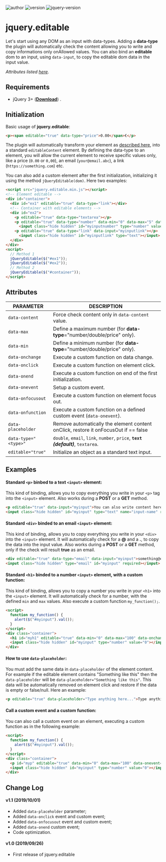 ![author](https://img.shields.io/badge/author-Marco%20Cusano-blue.svg) ![version](https://img.shields.io/badge/jQuery-3%2B-brightgreen.svg?logo=jquery) ![jquery-version](https://img.shields.io/badge/version-1.1-brightgreen.svg)

# jquery.editable
Let's start using any DOM as an input with data-types. Adding a **data-type** the plugin will automatically check the content allowing you to write and copy informations only onAllowed values. You can also bind an **editable** dom to an input, using `data-input`, to copy the editable dom data in the input value.

*Attributes listed [here](#attributes)*.


## Requirements
- jQuery 3+ (**[Download](https://jquery.com)**) .

## Initialization
Basic usage of **jquery.editable**:
```HTML
<p><span editable="true" data-type="price">0.00</span>€</p>
```
The plugin will automatically transform your element as [described here](https://developer.mozilla.org/it/docs/Web/Guide/HTML/Editable_content), into a standard `editableContent` element.
By defining the data-type to an element, you will allow the current element to receive specific values only, like a price (`0.00` or `0,00`), an email (`your@email.abc`), a link (`https://something.com`) etc.

You can also add a custom element after the first initialization, initializing it using the method `jQueryEditable(dom)`. Here two examples:
```HTML
<script src="jquery.editable.min.js"></script>
<!-- Element editable -->
<div id="container">
  <div id="ex1" editable="true" data-type="link"></div>
  <!-- Container with editable elements -->
  <div id="ex2">
    <p editable="true" data-type="textarea"></p>
    <p editable="true" data-type="number" data-min="0" data-max="5" data-input="myinputnumber">5</p>
      <input class="hide hidden" id="myinputnumber" type="number" value="5"></input>
    <p editable="true" data-type="link" data-input="myinputlink"></p>
      <input class="hide hidden" id="myinputlink" type="text"></input>
  </div>
</div>
<script>
  // Method 1
  jQueryEditable($("#ex1"));
  jQueryEditable($("#ex2"));
  // Method 2
  jQueryEditable($("#container"));
</script>
```

## Attributes
PARAMETER | DESCRIPTION
----------|------------
`data-content` | Force check content only in `data-content` value.
`data-max` | Define a maximum number (for **data-type**="number/double/price" only).
`data-min` | Define a minimum number (for **data-type**="number/double/price" only).
`data-onchange` | Execute a custom function on data change.
`data-onclick` | Execute a custom function on element click.
`data-onend` | Execute a custom function on end of the first initialization.
`data-onevent` | Setup a custom event.
`data-onfocusout` | Execute a custom function on element focus out.
`data-onfunction` | Execute a custom function on a defined custom event (`data-onevent`).
`data-placeholder` | Remove automatically the element content onClick, restore it onFocusOut if == false || empty.
`data-type="<type>"` | `double`, `email`, `link`, `number`, `price`, __`text` *(**default**)*__, `textarea`.
`editable="true"`| Initialize an object as a standard text input.

## Examples

#### Standard `<p>` binbed to a text `<input>` element:
This kind of binding, allows you to copy everything you write in your `<p>` tag into the `<input>` element. Also works during a **POST** or a **GET** method.
```HTML
<p editable="true" data-input="myinput">You can also write content here, it will be copied when you will type something here.</p>
<input class="hide hidden" id="myinput" type="text" name="input-name" required></input>.
```

#### Standard `<div>` binded to an email `<input>` element:
This kind of binding, allows you to copy everything you write in your `<div>` into the `<input>` element. It will automatically check for a **@** and a **.**, to copy the data into the input value. Also works during a **POST** or a **GET** method, only if the check will result **true** as an email.
```HTML
<div editable="true" data-type="email" data-input="myinput">something@email.abc</div>
<input class="hide hidden" type="email" id="myinput" required></input>
```

#### Standard `<h1>` binded to a number `<input>` element, with a custom function:
This kind of binding, allows you to copy a number you write in your `<h1>` into the `<input>` element. It will automatically check for a number, with the defined `min` and `max` values. Also execute a custom function `my_function();`.
```HTML
<script>
  function my_function() {
    alert($("#myinput").val());
  }
</script>
<div class="container">
  <h1 id="myh1" editable="true" data-min="0" data-max="100" data-onchange="my_function" data-input="myinput">0</h1>%
  <input class="hide hidden" id="myinput" type="number" value="0"></input>
</div>
```

#### How to use `data-placeholder`:
You must add the same data in `data-placeholder` of the element content. For example if the editable element contains "Something like this" then the `data-placeholder` will be `data-placeholder="Something like this"`. This data will be automatically removed on element click and restore if the data is empty or false/null. Here an example:
```HTML
<p editable="true" data-placeholder="Type anything here...">Type anything here...</p>
```

#### Call a custom event and a custom function:
You can also call a custom event on an element, executing a custom function as in the following example:
```HTML
<script>
  function my_function() {
    alert($("#myinput").val());
  }
</script>
<div class="container">
  <p id="myp" editable="true" data-min="0" data-max="100" data-onevent="keyup" data-onfunction="my_function" data-input="myinput">0</p>%
  <input class="hide hidden" id="myinput" type="number" value="0"></input>
</div>
```

## Change Log
#### v1.1 (2019/10/01)
- Added `data-placeholder` parameter;
- Added `data-onclick` event and custom event;
- Added `data-onfocusout` event and custom event;
- Added `data-onend` custom event;
- Code optimization.
#### v1.0 (2019/09/26)
- First release of jquery.editable

